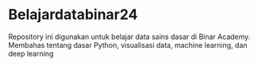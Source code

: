 # Belajardatabinar24
Repository ini digunakan untuk belajar data sains dasar di Binar Academy.  Membahas tentang dasar Python, visualisasi data, machine learning, dan deep learning
